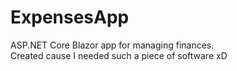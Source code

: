 # ExpensesApp  

ASP.NET Core Blazor app for managing finances.  
Created cause I needed such a piece of software xD
